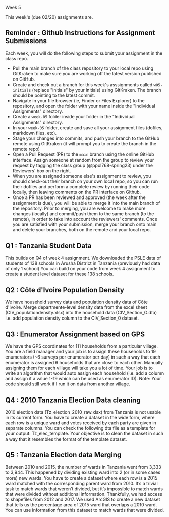 Week 5

This week's (due 02/20) assignments are.

## Reminder : Github Instructions for Assignment Submissions

Each week, you will do the following steps to submit your assignment in the class repo.
- Pull the main branch of the class repository to your local repo using GitKraken to make sure you are working off the latest version published on GitHub.
- Create and check out a branch for this week's asssignments called `w05-initials` (replace "initials" by your initials) using GitKraken. The branch should be pointing to the latest commit.
- Navigate in your file browser (ie, Finder or Files Explorer) to the repository, and open the folder with your name inside the "Individual Assignments" directory.
- Create a `week-05` folder inside your folder in the "Individual Assignments" directory.
- In your `week-05` folder, create and save all your assignment files (dofiles, markdown files, etc).
- Stage your changes into commits, and push your branch to the GitHub remote using GitKraken (it will prompt you to create the branch in the remote repo)
- Open a Pull Request (PR) to the `main` branch using the online GitHub interface. Assign someone at random from the group to review your request by tagging the class group (@ppol768-spring23) under the Reviewers' box on the right.
- When you are assigned someone else's assignment to review, you should check-out their branch on your own local repo, so you can run their dofiles and perform a complete review by running their code locally, then leaving comments on the PR interface on Github.
- Once a PR has been reviewed and approved (the week after the assignment is due), you will be able to merge it into the main branch of the repository. Prior to merging, you are welcome to make more changes (locally) and commit/push them to the same branch (to the remote), in order to take into account the reviewers' comments. Once you are satisfied with your submission, merge your branch onto main and delete your branches, both on the remote and your local repo.

## Q1 : Tanzania Student Data

This builds on Q4 of week 4 assignment. We downloaded the PSLE data of students of 138 schools in Arusha District in Tanzania (previously had data of only 1 school) You can build on your code from week 4 assignment to create a student level dataset for these 138 schools.

## Q2 : Côte d'Ivoire Population Density

We have household survey data and population density data of Côte d'Ivoire. Merge departmente-level density data from the excel sheet (CIV_populationdensity.xlsx) into the household data (CIV_Section_O.dta) i.e. add population density column to the CIV_Section_0 dataset.

## Q3 : Enumerator Assignment based on GPS
We have the GPS coordinates for 111 households from a particular village. You are a field manager and your job is to assign these households to 19 enumerators (~6 surveys per enumerator per day) in such a way that each enumerator is assigned 6 households that are close to each other. Manually assigning them for each village will take you a lot of time. Your job is to write an algorithm that would auto assign each household (i.e. add a column and assign it a value 1-19 which can be used as enumerator ID). Note: Your code should still work if I run it on data from another village.

## Q4 : 2010 Tanzania Election Data cleaning

2010 election data (Tz_election_2010_raw.xlsx) from Tanzania is not usable in its current form. You have to create a dataset in the wide form, where each row is a unique ward and votes received by each party are given in separate columns. You can check the following dta file as a template for your output: Tz_elec_template. Your objective is to clean the dataset in such a way that it resembles the format of the template dataset.


## Q5 : Tanzania Election data Merging

Between 2010 and 2015, the number of wards in Tanzania went from 3,333 to 3,944. This happened by dividing existing ward into 2 (or in some cases more) new wards. You have to create a dataset where each row is a 2015 ward matched with the corresponding parent ward from 2010. It’s a trivial task to match wards that weren’t divided, but it’s impossible to match wards that were divided without additional information. Thankfully, we had access to shapefiles from 2012 and 2017. We used ArcGIS to create a new dataset that tells us the percentage area of 2015 ward that overlaps a 2010 ward. You can use information from this dataset to match wards that were divided.  
